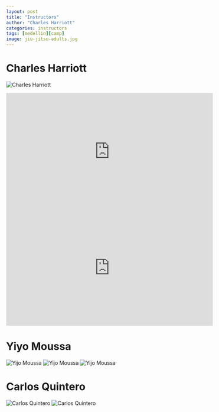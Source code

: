 ```yaml
---
layout: post
title: "Instructors"
author: "Charles Harriott"
categories: instructors
tags: [medellin][camp]
image: jiu-jitsu-adults.jpg
---
```


# Charles Harriott
 ![Charles Harriott](assets/img/charles3.jpg)
<iframe width="560" height="315" src="https://www.youtube.com/embed/Vbqz4SjSE7A" frameborder="0" allowfullscreen></iframe>

<iframe width="560" height="315" src="https://www.youtube.com/embed/4IEkpBAajZM" frameborder="0" allowfullscreen></iframe>

# Yiyo Moussa

 ![Yijo Moussa](assets/img/yijo1.jpg)
 ![Yijo Moussa](assets/img/yijo2.jpg)
 ![Yijo Moussa](assets/img/yijo3.jpg)

# Carlos Quintero

 ![Carlos Quintero](assets/img/carlos2.jpg)
 ![Carlos Quintero](assets/img/carlos3.jpg)
